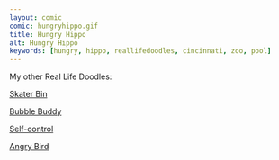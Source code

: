 ```yaml
---
layout: comic
comic: hungryhippo.gif
title: Hungry Hippo
alt: Hungry Hippo
keywords: [hungry, hippo, reallifedoodles, cincinnati, zoo, pool]
---
```


My other Real Life Doodles:

[Skater Bin](http://lolnein.com/2017/01/25/skaterbin/)

[Bubble Buddy](http://lolnein.com/2016/11/14/bubblebuddy/)

[Self-control](http://lolnein.com/2016/09/26/selfcontrol/)

[Angry Bird](http://lolnein.com/2016/07/15/angrybird/)